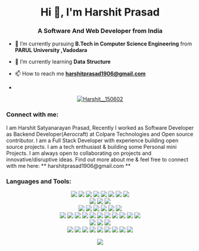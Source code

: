 <h1 align="center">Hi 👋, I'm Harshit  Prasad</h1>
<h3 align="center">A Software And Web Developer from India</h3>







- 🔭 I’m currently pursuing **B.Tech in Computer Science Engineering** from **PARUL University ,Vadodara**

- 🌱 I’m currently learning **Data Structure**

- 📫 How to reach me **harshitprasad1906@gmail.com**
- 


<p align="center"> <a href="https://twitter.com/Harshit__150602" target="blank"><img src="https://img.shields.io/twitter/follow/Harshit__150602?logo=twitter&style=for-the-badge" alt="Harshit__150602" /></a> </p>


<h3 align="left">Connect with me:</h3>
I am Harshit Satyanarayan Prasad, Recently I worked as Software Developer as Backend Developer(Aerocraft) at Colpare Technologies and Open source contributor. I am a Full Stack Developer with experience building open source projects. I am a tech enthusiast & building some Personal mini Projects. I am always open to collaborating on projects and innovative/disruptive ideas. Find out more about me & feel free to connect with me here: ** harshitprasad1906@gmail.com **




<h3 align="left">Languages and Tools:</h3>
<p align="center">
<!-- Programming -->
<!-- Experienced -->
<img src="https://img.shields.io/static/v1?color=0969da&label=%20&labelColor=5c5c5c&logo=c&logoColor=ffffff&message=C&style=flat-square" />
<img src="https://img.shields.io/static/v1?color=0969da&label=%20&labelColor=5c5c5c&logo=c%2B%2B&logoColor=ffffff&message=C%2B%2B&style=flat-square" />
<img src="https://img.shields.io/static/v1?color=0969da&label=%20&labelColor=5c5c5c&logo=css3&logoColor=ffffff&message=CSS3&style=flat-square" />
<img src="https://img.shields.io/static/v1?color=0969da&label=%20&labelColor=5c5c5c&logo=go&logoColor=ffffff&message=Go&style=flat-square" />
<img src="https://img.shields.io/static/v1?color=0969da&label=%20&labelColor=5c5c5c&logo=html5&logoColor=ffffff&message=HTML5&style=flat-square" />
<img src="https://img.shields.io/static/v1?color=0969da&label=%20&labelColor=5c5c5c&logo=latex&logoColor=ffffff&message=Bootstrap&style=flat-square" />
<img src="https://img.shields.io/static/v1?color=0969da&label=%20&labelColor=5c5c5c&logo=sass&logoColor=ffffff&message=MernStack&style=flat-square" />
<img src="https://img.shields.io/static/v1?color=0969da&label=%20&labelColor=5c5c5c&logo=gnu-bash&logoColor=ffffff&message=Shell%20Script&style=flat-square" />
<br />
<!-- Familiar -->
<img src="https://img.shields.io/static/v1?color=0969da&label=%20&labelColor=5c5c5c&logo=java&logoColor=ffffff&message=Java&style=flat-square" />
<img src="https://img.shields.io/static/v1?color=0969da&label=%20&labelColor=5c5c5c&logo=javascript&logoColor=ffffff&message=JavaScript&style=flat-square" />
<img src="https://img.shields.io/static/v1?color=0969da&label=%20&labelColor=5c5c5c&logo=python&logoColor=ffffff&message=Python&style=flat-square" />
<br />
<!-- Frameworks and Libraries -->
<img src="https://img.shields.io/static/v1?color=0969da&label=%20&labelColor=5c5c5c&logo=go&logoColor=ffffff&message=gRPC&style=flat-square" />
<img src="https://img.shields.io/static/v1?color=0969da&label=%20&labelColor=5c5c5c&logo=go&logoColor=ffffff&message=gRPC-Gateway&style=flat-square" />
<img src="https://img.shields.io/static/v1?color=0969da&label=%20&labelColor=5c5c5c&logo=hugo&logoColor=ffffff&message=Hugo&style=flat-square" />
<img src="https://img.shields.io/static/v1?color=0969da&label=%20&labelColor=5c5c5c&logo=jekyll&logoColor=ffffff&message=Jekyll&style=flat-square" />
<img src="https://img.shields.io/static/v1?color=0969da&label=%20&labelColor=5c5c5c&logo=react&logoColor=ffffff&message=React.js&style=flat-square" />
<img src="https://img.shields.io/static/v1?color=0969da&label=%20&labelColor=5c5c5c&logo=python&logoColor=ffffff&message=SymPy&style=flat-square" />
<br />
<!-- Tools and Technologies -->
<img src="https://img.shields.io/static/v1?color=0969da&label=%20&labelColor=5c5c5c&logo=circleci&logoColor=ffffff&message=CircleCI&style=flat-square" />
<img src="https://img.shields.io/static/v1?color=0969da&label=%20&labelColor=5c5c5c&logo=docker&logoColor=ffffff&message=DataStructure&style=flat-square" />
<img src="https://img.shields.io/static/v1?color=0969da&label=%20&labelColor=5c5c5c&logo=git&logoColor=ffffff&message=Git&style=flat-square" />
<img src="https://img.shields.io/static/v1?color=0969da&label=%20&labelColor=5c5c5c&logo=google-cloud&logoColor=ffffff&message=Google%20Cloud%20Platform&style=flat-square" />
<img src="https://img.shields.io/static/v1?color=0969da&label=%20&labelColor=5c5c5c&logo=kubernetes&logoColor=ffffff&message=Express.js&style=flat-square" />
<img src="https://img.shields.io/static/v1?color=0969da&label=%20&labelColor=5c5c5c&logo=mongodb&logoColor=ffffff&message=MongoDB&style=flat-square" />
<img src="https://img.shields.io/static/v1?color=0969da&label=%20&labelColor=5c5c5c&logo=mysql&logoColor=ffffff&message=MySQL&style=flat-square" />
<img src="https://img.shields.io/static/v1?color=0969da&label=%20&labelColor=5c5c5c&logo=node.js&logoColor=ffffff&message=Node.js&style=flat-square" />
<img src="https://img.shields.io/static/v1?color=0969da&label=%20&labelColor=5c5c5c&logo=postgresql&logoColor=ffffff&message=PostgreSQL&style=flat-square" />
<img src="https://img.shields.io/static/v1?color=0969da&label=%20&labelColor=5c5c5c&logo=postman&logoColor=ffffff&message=Postman&style=flat-square" />
<img src="https://img.shields.io/static/v1?color=0969da&label=%20&labelColor=5c5c5c&logo=wolfram-mathematica&logoColor=ffffff&message=Wolfram%20Mathematica&style=flat-square" />
<br />
<!-- Operating Systems -->
<img src="https://img.shields.io/static/v1?color=0969da&label=%20&labelColor=5c5c5c&logo=linux&logoColor=ffffff&message=Linux&style=flat-square" />
<img src="https://img.shields.io/static/v1?color=0969da&label=%20&labelColor=5c5c5c&logo=apple&logoColor=ffffff&message=macOS&style=flat-square" />
<img src="https://img.shields.io/static/v1?color=0969da&label=%20&labelColor=5c5c5c&logo=windows&logoColor=ffffff&message=Windows&style=flat-square" />
<br />
<!-- Workflow -->
<img src="https://img.shields.io/static/v1?color=0969da&label=%20&labelColor=5c5c5c&logo=github-actions&logoColor=ffffff&message=GitHub%20Actions&style=flat-square" />
<img src="https://img.shields.io/static/v1?color=0969da&label=%20&labelColor=5c5c5c&logo=google-chrome&logoColor=ffffff&message=Google%20Chrome&style=flat-square" />
<img src="https://img.shields.io/static/v1?color=0969da&label=%20&labelColor=5c5c5c&logo=heroku&logoColor=ffffff&message=Heroku&style=flat-square" />
<img src="https://img.shields.io/static/v1?color=0969da&label=%20&labelColor=5c5c5c&logo=homebrew&logoColor=ffffff&message=Homebrew&style=flat-square" />
<img src="https://img.shields.io/static/v1?color=0969da&label=%20&labelColor=5c5c5c&logo=netlify&logoColor=ffffff&message=Netlify&style=flat-square" />
<img src="https://img.shields.io/static/v1?color=0969da&label=%20&labelColor=5c5c5c&logo=notion&logoColor=ffffff&message=Notion&style=flat-square" />
<img src="https://img.shields.io/static/v1?color=0969da&label=%20&labelColor=5c5c5c&logo=prettier&logoColor=ffffff&message=Prettier&style=flat-square" />
<img src="https://img.shields.io/static/v1?color=0969da&label=%20&labelColor=5c5c5c&logo=safari&logoColor=ffffff&message=Safari&style=flat-square" />
<img src="https://img.shields.io/static/v1?color=0969da&label=%20&labelColor=5c5c5c&logo=visual-studio-code&logoColor=ffffff&message=Visual%20Studio%20Code&style=flat-square" />
</p>



<p align="center">
<img src="https://komarev.com/ghpvc/?color=0969da&style=flat-square&username=Harshit-1906" />
</p>



